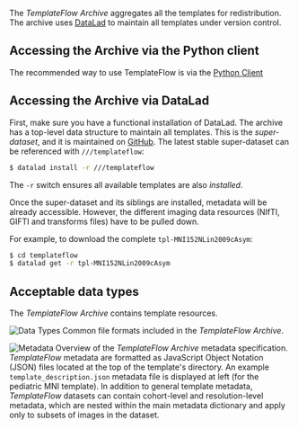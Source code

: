 
The _TemplateFlow Archive_ aggregates all the templates for redistribution.
The archive uses [DataLad][3] to maintain all templates under version control.

## Accessing the Archive via the Python client

The recommended way to use TemplateFlow is via the [Python Client](client.md)

## Accessing the Archive via DataLad

First, make sure you have a functional installation of DataLad.
The archive has a top-level data structure to maintain all templates.
This is the _super-dataset_, and it is maintained on [GitHub][4].
The latest stable super-dataset can be referenced with `///templateflow`:

``` bash
$ datalad install -r ///templateflow
```

The `-r` switch ensures all available templates are also _installed_.

Once the super-dataset and its siblings are installed, metadata will be already accessible.
However, the different imaging data resources (NIfTI, GIFTI and transforms files) have to be pulled down.

For example, to download the complete `tpl-MNI152NLin2009cAsym`:

``` bash
$ cd templateflow
$ datalad get -r tpl-MNI152NLin2009cAsym
```

## Acceptable data types

The _TemplateFlow Archive_ contains template resources.

![Data Types](assets/templateflow_fig-archive.png)
Common file formats included in the _TemplateFlow Archive_.

![Metadata](assets/templateflow_fig-metadata.png)
Overview of the _TemplateFlow Archive_ metadata specification. 
_TemplateFlow_ metadata are formatted as JavaScript Object Notation (JSON) files located at the top of the template's directory.
An example `template_description.json` metadata file is displayed at left (for the pediatric MNI template).
In addition to general template metadata, _TemplateFlow_ datasets can contain cohort-level and resolution-level metadata, which are nested within the main metadata dictionary and apply only to subsets of images in the dataset.


[3]: https://datalad.org "DataLad"
[4]: https://github.com/templateflow/templateflow "TemplateFlow repository"
